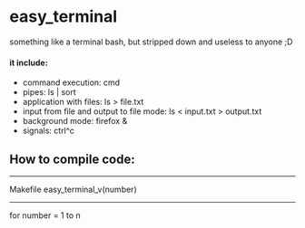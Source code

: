 # easy_terminal
something like a terminal bash, but stripped down and useless to anyone ;D
#### it include:
* command execution: cmd
* pipes:  ls | sort
* application with files: ls > file.txt
* input from file and output to file mode: ls < input.txt > output.txt
* background mode: firefox &
* signals: ctrl^c

## How to compile code:
___
Makefile easy_terminal_v(number)
___
for number = 1 to n
